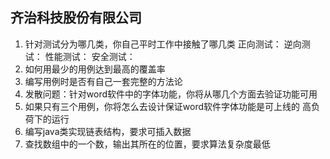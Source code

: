 ## 齐治科技股份有限公司
1. 针对测试分为哪几类，你自己平时工作中接触了哪几类
正向测试：
逆向测试：
性能测试：
安全测试：
2. 如何用最少的用例达到最高的覆盖率
3. 编写用例时是否有自己一套完整的方法论
4. 发散问题：针对word软件中的字体功能，你将从哪几个方面去验证功能可用
5. 如果只有三个用例，你将怎么去设计保证word软件字体功能是可上线的
高负荷下的运行
6. 编写java类实现链表结构，要求可插入数据
7. 查找数组中的一个数，输出其所在的位置，要求算法复杂度最低
